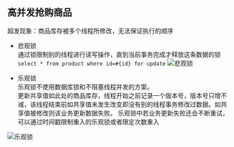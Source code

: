 ## 高并发抢购商品
超发现象：商品库存被多个线程所修改，无法保证执行的顺序     
- 悲观锁       
通过锁限制别的线程进行读写操作，直到当前事务完成才释放这条数据的锁
```select * from product where id=#{id} for update```
![悲观锁](https://github.com/iiFeng/ProductBuying/blob/master/src/main/resources/悲观锁.png?raw=true)

- 乐观锁       
乐观锁不使用数据库锁和不阻塞线程并发的方案。      
更新共享值如此处的商品库存，线程开始之前记录一个版本号，版本号只增不减，该线程结束前如共享值未发生改变即没有别的线程事务修改过数据。如共享值被修改则该业务更新数据失败。
乐观锁中若业务更新失败还会不断重试，可以通过时间戳限制重入的乐观锁或者限定次数重入     
      
![乐观锁](https://github.com/iiFeng/ProductBuying/blob/master/src/main/resources/乐观锁.png?raw=true)
